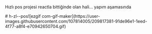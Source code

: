 <p>Hızlı pos projesi reactla bittiğinde olan hali... yapım aşamasında </p>
# h-zl--pos![ezgif com-gif-maker](https://user-images.githubusercontent.com/107814005/209817381-91de96e1-1eed-4f77-a8f4-e70942650704.gif)
